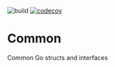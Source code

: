 ![build](https://github.com/TaApostado/common/actions/workflows/main.yml/badge.svg)
[![codecov](https://codecov.io/gh/TaApostado/common/branch/main/graph/badge.svg?token=SEF0ICJS3B)](https://codecov.io/gh/TaApostado/common)

# Common
Common Go structs and interfaces
